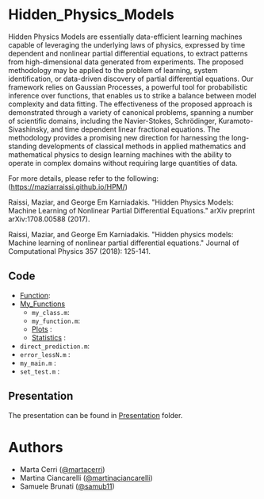 # Hidden_Physics_Models
Hidden Physics Models are essentially data-efficient learning machines capable of leveraging the underlying laws of physics, expressed by time dependent and nonlinear partial differential equations, to extract patterns from high-dimensional data generated from experiments. The proposed methodology may be applied to the problem of learning, system identification, or data-driven discovery of partial differential equations. Our framework relies on Gaussian Processes, a powerful tool for probabilistic inference over functions, that enables us to strike a balance between model complexity and data fitting. The effectiveness of the proposed approach is demonstrated through a variety of canonical problems, spanning a number of scientific domains, including the Navier-Stokes, Schrödinger, Kuramoto-Sivashinsky, and time dependent linear fractional equations. The methodology provides a promising new direction for harnessing the long-standing developments of classical methods in applied mathematics and mathematical physics to design learning machines with the ability to operate in complex domains without requiring large quantities of data.

For more details, please refer to the following: (https://maziarraissi.github.io/HPM/)

Raissi, Maziar, and George Em Karniadakis. "Hidden Physics Models: Machine Learning of Nonlinear Partial Differential Equations." arXiv preprint arXiv:1708.00588 (2017).

Raissi, Maziar, and George Em Karniadakis. "Hidden physics models: Machine learning of nonlinear partial differential equations." Journal of Computational Physics 357 (2018): 125-141.

## Code 
- [Function](https://github.com/martacerri/Hidden_Physics_Models/tree/main/Functions):
- [My_Functions](https://github.com/martacerri/Hidden_Physics_Models/tree/main/My_functions)
  - `my_class.m`: 
  - `my_function.m`: 
  - [Plots](https://github.com/martacerri/Hidden_Physics_Models/tree/main/My_functions/Plots) :
  - [Statistics](https://github.com/martacerri/Hidden_Physics_Models/tree/main/My_functions/Statistics) : 
- `direct_prediction.m`:
- `error_lessN.m` : 
- `my_main.m` :
- `set_test.m` :


## Presentation
The presentation can be found in [Presentation](https://github.com/martacerri/Hidden_Physics_Models/tree/main/Presentation) folder.

# Authors
- Marta Cerri ([@martacerri](https://www.github.com/martacerri))
- Martina Ciancarelli ([@martinaciancarelli](https://www.github.com/martinaciancarelli))
- Samuele Brunati ([@samub11](https://www.github.com/samub11))
